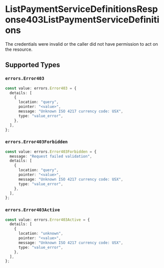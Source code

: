 # ListPaymentServiceDefinitionsResponse403ListPaymentServiceDefinitions

The credentials were invalid or the caller did not have permission to act on the resource.


## Supported Types

### `errors.Error403`

```typescript
const value: errors.Error403 = {
  details: [
    {
      location: "query",
      pointer: "<value>",
      message: "Unknown ISO 4217 currency code: USX",
      type: "value_error",
    },
  ],
};
```

### `errors.Error403Forbidden`

```typescript
const value: errors.Error403Forbidden = {
  message: "Request failed validation",
  details: [
    {
      location: "query",
      pointer: "<value>",
      message: "Unknown ISO 4217 currency code: USX",
      type: "value_error",
    },
  ],
};
```

### `errors.Error403Active`

```typescript
const value: errors.Error403Active = {
  details: [
    {
      location: "unknown",
      pointer: "<value>",
      message: "Unknown ISO 4217 currency code: USX",
      type: "value_error",
    },
  ],
};
```


